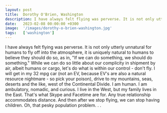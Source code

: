 ```yaml
---
layout: post
title:  Dorothy O'Brien, Washington
description: I have always felt flying was perverse. It is not only utterly unnatural for humans to fly off into the atmosphere, it is uniquely natural to humans t...
date:   2023-02-08 00:00:00 +0300
image:  '/images/dorothy-o-brien-washington.jpg'
tags:   ['washington']
---
```

I have always felt flying was perverse. It is not only utterly unnatural for humans to fly off into the atmosphere, it is uniquely natural to humans to believe they should do so, as in, "If we can do something, we should do something." While we can do so little about our complicity in shipment by air, albeit humans or cargo, let's do what is within our control - don't fly. I will get in my 32 mpg car (not an EV, because EV's are also a natural resource nightmare - so pick your poison), drive to my mountains, seas, deserts and the like, west of the Continental Divide. I am human. I am ambulatory, nomadic, and curious. I live in the West, but my family lives in the East. That's what Skype and Facetime are for. Any true relationship accommodates distance. And then after we stop flying, we can stop having children. Oh, that pesky population problem. . .

